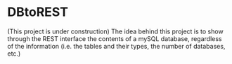 # DBtoREST
(This project is under construction)
The idea behind this project is to show through the REST interface the contents of a mySQL database, regardless of the information (i.e. the tables and their types, the number of databases, etc.)
